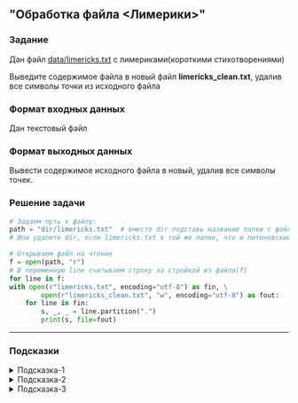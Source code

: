 ## "Обработка файла <Лимерики>"

### Задание

Дан файл [data/limericks.txt](data/limericks.txt) с лимериками(короткими стихотворениями)

Выведите содержимое файла в новый файл **limericks_clean.txt**, удалив все символы точки из исходного файла

### Формат входных данных

Дан текстовый файл

### Формат выходных данных

Вывести содержимое исходного файла в новый, удалив все символы точек.

### Решение задачи

```python
# Задаем путь к файлу:
path = "dir/limericks.txt"  # вместо dir подставь название папки с файлом.
# Или удалите dir, если limericks.txt в той же папке, что и питоновский файл

# Открываем файл на чтение
f = open(path, "r")
# В переменную line считываем строку за стройкой из файла(f)
for line in f:
with open(r"limericks.txt", encoding="utf-8") as fin, \
        open(r"limericks_clean.txt", "w", encoding="utf-8") as fout:
    for line in fin:
        s, _, _ = line.partition(".")
        print(s, file=fout)
```

---

### Подсказки

<details>
<summary>Подсказка-1</summary>
Для начала, выведите содержимое файла в консоль(терминал), чтобы убедиться что все работает без ошибок.
</details>

<details>
<summary>Подсказка-2</summary>
Работайте с файлом построчно:

Прочитали строку --> Удалили из нее символы точек --> Записали в новый файл
</details>

<details>
<summary>Подсказка-3</summary>
Для удаления символов из строки воспользуйтесь строковым методом .replace(".", "")
</details>
